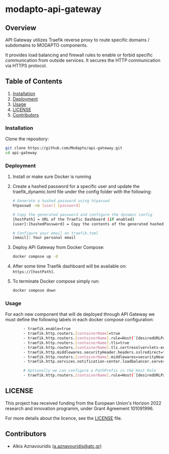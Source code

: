 # modapto-api-gateway

## Overview

API Gateway utilizes Traefik reverse proxy to route specific domains / subdomains to MODAPTO components.

It provides load balancing and firewall rules to enable or forbid specific communication from outside services. It secures the HTTP communication via HTTPS protocol.

## Table of Contents

1. [Installation](#installation)
2. [Deployment](#deployment)
3. [Usage](#usage)
4. [LICENSE](#license)
5. [Contributors](#contributors)

### Installation

Clone the repository:

```sh
git clone https://github.com/Modapto/api-gateway.git
cd api-gateway
```

### Deployment

1. Install or make sure Docker is running

2. Create a hashed password for a specific user and update the traefik_dynamic.toml file under the config folder with the following:

     ```sh
    # Generate a hashed password using htpasswd
    htpasswd -nb [user] [password]

    # Copy the generated password and configure the dynamic config
    [hostPath] = URL of the Traefic Dashboard (if enabled)
    [user]:[hashedPassword] = Copy the contents of the generated hashed value

    # Configure your email on traefik.toml
    [email]: Your personal email

   ```

3. Deploy API Gateway from Docker Compose:

    ```sh
    docker compose up -d
   ```

4. After some time Traefik dashboard will be available on: `https://[hostPath]`.

5. To terminate Docker compose simply run:

    ```sh
    docker compose down
    ```

### Usage

For each new component that will de deployed through API Gateway we must define the following labels in each docker compose configuration:

```sh
        - traefik.enable=true
        - traefik.http.routers.[containerName]=true
        - traefik.http.routers.[containerName].rule=Host(`[desiredURLPath]`)
        - traefik.http.routers.[containerName].tls=true
        - traefik.http.routers.[containerName].tls.certresolver=lets-encrypt
        - traefik.http.middlewares.securityHeader.headers.sslredirect=true
        - traefik.http.routers.[containerName].middlewares=securityHeader
        - traefik.http.services.notification-center.loadbalancer.server.port=[containerPort]

        # Optionally we can configure a PathPrefix in the Host Role
        - traefik.http.routers.[containerName].rule=Host(`[desiredURLPath]`) && PathPrexix(`[desiredPathPreix]`)
```

## LICENSE

This project has received funding from the European Union's Horizon 2022 research and innovation programm, under Grant Agreement 101091996.

For more details about the licence, see the [LICENSE](LICENSE) file.

## Contributors

- Alkis Aznavouridis (<a.aznavouridis@atc.gr>)
